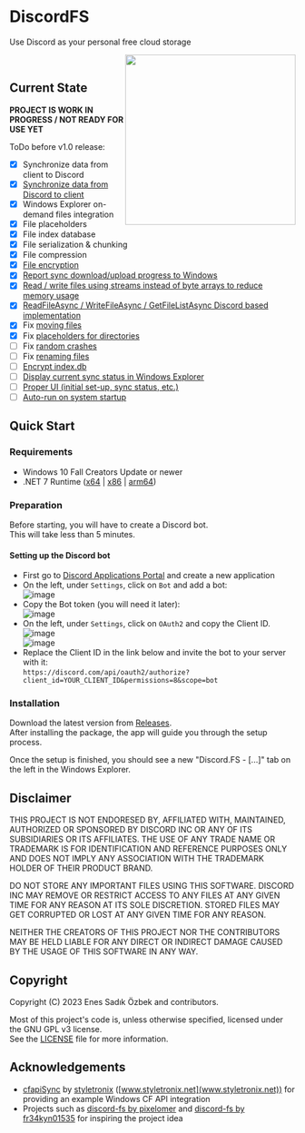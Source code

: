 # DiscordFS
Use Discord as your personal free cloud storage

<img align="right" width="auto" height="300" src="https://user-images.githubusercontent.com/1809172/225082445-b201e99b-2eff-4426-ba00-7e3c633c36ad.png">

<br clear="left"/>

## Current State
**PROJECT IS WORK IN PROGRESS / NOT READY FOR USE YET**

ToDo before v1.0 release:  
- [x] Synchronize data from client to Discord
- [x] [Synchronize data from Discord to client](https://github.com/Trojaner/DiscordFS/issues/10)
- [x] Windows Explorer on-demand files integration
- [x] File placeholders
- [x] File index database
- [x] File serialization & chunking
- [x] File compression
- [x] [File encryption](https://github.com/Trojaner/DiscordFS/issues/1)
- [x] [Report sync download/upload progress to Windows](https://github.com/Trojaner/DiscordFS/issues/4)
- [x] [Read / write files using streams instead of byte arrays to reduce memory usage](https://github.com/Trojaner/DiscordFS/issues/5)
- [x] [ReadFileAsync / WriteFileAsync / GetFileListAsync Discord based implementation](https://github.com/Trojaner/DiscordFS/issues/7)
- [x] Fix [moving files](https://github.com/DiscordFS/DiscordFS/issues/20)
- [x] Fix [placeholders for directories](https://github.com/DiscordFS/DiscordFS/issues/21)
- [ ] Fix [random crashes](https://github.com/DiscordFS/DiscordFS/issues/11)
- [ ] Fix [renaming files](https://github.com/DiscordFS/DiscordFS/issues/15)
- [ ] [Encrypt index.db](https://github.com/DiscordFS/DiscordFS/issues/23)
- [ ] [Display current sync status in Windows Explorer](https://github.com/Trojaner/DiscordFS/issues/2)
- [ ] [Proper UI (initial set-up, sync status, etc.)](https://github.com/Trojaner/DiscordFS/issues/6)
- [ ] [Auto-run on system startup](https://github.com/Trojaner/DiscordFS/issues/8)

## Quick Start

### Requirements
- Windows 10 Fall Creators Update or newer
- .NET 7 Runtime ([x64](https://dotnet.microsoft.com/en-us/download/dotnet/thank-you/runtime-7.0.3-windows-x64-installer) | [x86](https://dotnet.microsoft.com/en-us/download/dotnet/thank-you/runtime-7.0.3-windows-x86-installer) | [arm64](https://dotnet.microsoft.com/en-us/download/dotnet/thank-you/runtime-7.0.3-windows-arm64-installer))

### Preparation
Before starting, you will have to create a Discord bot.  
This will take less than 5 minutes.  

#### Setting up the Discord bot  
  - First go to [Discord Applications Portal](https://discord.com/developers/applications/) and create a new application 
  - On the left, under `Settings`, click on `Bot` and add a bot:  
       ![image](https://user-images.githubusercontent.com/1809172/225075410-ab913e9c-3d74-4668-aea4-f89a058742ae.png)  
  - Copy the Bot token (you will need it later):  
       ![image](https://user-images.githubusercontent.com/1809172/225076797-fca82c90-dc52-483f-bc93-3e8290709a66.png)  
  - On the left, under `Settings`, click on `OAuth2` and copy the Client ID.  
    ![image](https://user-images.githubusercontent.com/1809172/225078262-539fec5b-9129-441f-96b8-3319e1c56fef.png)  
    ![image](https://user-images.githubusercontent.com/1809172/225078124-743ed2e6-df00-4aaa-a54f-53ef8d82bba0.png)  
  - Replace the Client ID in the link below and invite the bot to your server with it:  
    `https://discord.com/api/oauth2/authorize?client_id=YOUR_CLIENT_ID&permissions=8&scope=bot`

### Installation
Download the latest version from [Releases](https://github.com/Trojaner/DiscordFS/releases).  
After installing the package, the app will guide you through the setup process.  

Once the setup is finished, you should see a new "Discord.FS - [...]" tab on the left in the Windows Explorer.

## Disclaimer
THIS PROJECT IS NOT ENDORESED BY, AFFILIATED WITH, MAINTAINED, AUTHORIZED OR SPONSORED BY DISCORD INC OR ANY OF ITS SUBSIDIARIES OR ITS AFFILIATES.
THE USE OF ANY TRADE NAME OR TRADEMARK IS FOR IDENTIFICATION AND REFERENCE PURPOSES ONLY AND DOES NOT IMPLY ANY 
ASSOCIATION WITH THE TRADEMARK HOLDER OF THEIR PRODUCT BRAND.
  
DO NOT STORE ANY IMPORTANT FILES USING THIS SOFTWARE. 
DISCORD INC MAY REMOVE OR RESTRICT ACCESS TO ANY FILES AT ANY GIVEN TIME FOR ANY REASON AT ITS SOLE DISCRETION. 
STORED FILES MAY GET CORRUPTED OR LOST AT ANY GIVEN TIME FOR ANY REASON. 

NEITHER THE CREATORS OF THIS PROJECT NOR THE CONTRIBUTORS MAY BE HELD LIABLE FOR ANY DIRECT OR INDIRECT DAMAGE CAUSED BY 
THE USAGE OF THIS SOFTWARE IN ANY WAY.

## Copyright
Copyright (C) 2023 Enes Sadık Özbek and contributors.

Most of this project's code is, unless otherwise specified, licensed under the GNU GPL v3 license.  
See the [LICENSE](https://github.com/Trojaner/DiscordFS/blob/main/LICENSE) file for more information.

## Acknowledgements
- [cfapiSync](https://github.com/styletronix/cfapiSync) by [styletronix](https://github.com/styletronix) ([www.styletronix.net](www.styletronix.net)) for providing an example Windows CF API integration
- Projects such as [discord-fs by pixelomer](https://github.com/pixelomer/discord-fs) and [discord-fs by fr34kyn01535](https://github.com/fr34kyn01535/discord-fs) for inspiring the project idea
